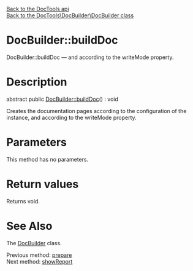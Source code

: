 [Back to the DocTools api](https://github.com/lingtalfi/DocTools/blob/master/doc/api/DocTools.md)<br>
[Back to the DocTools\DocBuilder\DocBuilder class](https://github.com/lingtalfi/DocTools/blob/master/doc/api/DocTools/DocBuilder/DocBuilder.md)


DocBuilder::buildDoc
================



DocBuilder::buildDoc — and according to the writeMode property.




Description
================


abstract public [DocBuilder::buildDoc](https://github.com/lingtalfi/DocTools/blob/master/doc/api/DocTools/DocBuilder/DocBuilder/buildDoc.md)() : void




Creates the documentation pages according to the configuration of the instance,
and according to the writeMode property.




Parameters
================

This method has no parameters.


Return values
================

Returns void.







See Also
================

The [DocBuilder](https://github.com/lingtalfi/DocTools/blob/master/doc/api/DocTools/DocBuilder/DocBuilder.md) class.

Previous method: [prepare](https://github.com/lingtalfi/DocTools/blob/master/doc/api/DocTools/DocBuilder/DocBuilder/prepare.md)<br>Next method: [showReport](https://github.com/lingtalfi/DocTools/blob/master/doc/api/DocTools/DocBuilder/DocBuilder/showReport.md)<br>

